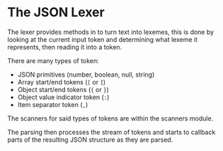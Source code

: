 # The JSON Lexer

The lexer provides methods in to turn text into lexemes, this is done by looking at the
current input token and determining what lexeme it represents, then reading it into a
token.

There are many types of token:

- JSON primitives (number, boolean, null, string)
- Array start/end tokens (`[` or `]`)
- Object start/end tokens (`{` or `}`)
- Object value indicator token (`:`)
- Item separator token (`,`)

The scanners for said types of tokens are within the scanners module.

The parsing then processes the stream of tokens and starts to callback parts of the resulting
JSON structure as they are parsed.
